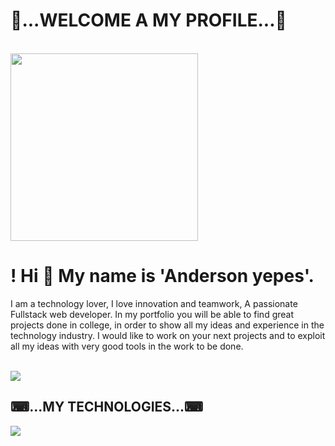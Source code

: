 
 
 <div id="header" aling="center"> 
     <h1 aling="center">👨...WELCOME A MY PROFILE...👨</h1>
      <br>
    <img src="https://media.giphy.com/media/sk6yL9EGVeAcE/giphy.gif" width="300"/>
    <h1 aling="center">! Hi 👋 My name is 'Anderson yepes'.</h1>
        <p aling="center">I am a technology lover, I love innovation and teamwork, A passionate Fullstack web developer.
        In my portfolio you will be able to find great projects done in college, in order to show all my ideas and experience in the technology industry. I would like to work on your next projects and to exploit all my ideas with very good tools in the work to be done. </p>
</div>
<br>

<img src="https://user-images.githubusercontent.com/89555929/221028355-df668db5-7b77-498c-bf6f-54dbbf5fd76e.jpg" />

<br>
 <h2 aling="center">⌨...MY TECHNOLOGIES...⌨</h2>
<img src="https://user-images.githubusercontent.com/89555929/220980879-048efd4c-e051-4adf-898f-664a4dc87d35.png" />




<!--
**andersonyepes1998/andersonyepes1998** is a ✨ _special_ ✨ repository because its `README.md` (this file) appears on your GitHub profile.

Here are some ideas to get you started:

- 🔭 I’m currently working on ...
- 🌱 I’m currently learning ...
- 👯 I’m looking to collaborate on ...
- 🤔 I’m looking for help with ...
- 💬 Ask me about ...
- 📫 How to reach me: ...
- 😄 Pronouns: ...
- ⚡ Fun fact: ...
-->
